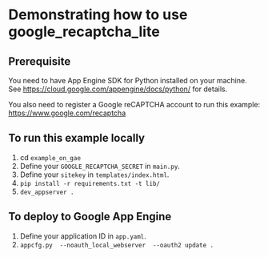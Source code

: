 # Demonstrating how to use google_recaptcha_lite

## Prerequisite
You need to have App Engine SDK for Python installed on your machine. See https://cloud.google.com/appengine/docs/python/ for details.

You also need to register a Google reCAPTCHA account to run this example: https://www.google.com/recaptcha


## To run this example locally
1. cd `example_on_gae`
2. Define your `GOOGLE_RECAPTCHA_SECRET` in `main.py`.
3. Define your `sitekey` in `templates/index.html`.
4. `pip install -r requirements.txt -t lib/`
5. `dev_appserver .`


## To deploy to Google App Engine
1. Define your application ID in `app.yaml`.
2. `appcfg.py  --noauth_local_webserver  --oauth2 update .`
